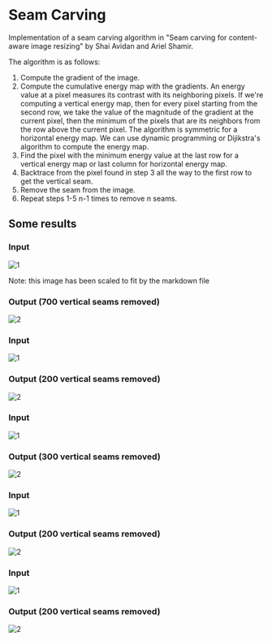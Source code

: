 # Seam Carving

Implementation of a seam carving algorithm in "Seam carving for content-aware image resizing" by Shai Avidan and Ariel Shamir.

The algorithm is as follows:

1. Compute the gradient of the image.
2. Compute the cumulative energy map with the gradients. An energy value at a pixel measures its contrast with its neighboring pixels. If we're computing a vertical energy map, then for every pixel starting from the second row, we take the value of the magnitude of the gradient at the current pixel, then the minimum of the pixels that are its neighbors from the row above the current pixel. The algorithm is symmetric for a horizontal energy map. We can use dynamic programming or Dijikstra's algorithm to compute the energy map.
3. Find the pixel with the minimum energy value at the last row for a vertical energy map or last column for horizontal energy map.
4. Backtrace from the pixel found in step 3 all the way to the first row to get the vertical seam.
5. Remove the seam from the image.
6. Repeat steps 1-5 n-1 times to remove n seams.

## Some results

### Input
![1](images/castle.jpg)

Note: this image has been scaled to fit by the markdown file
### Output (700 vertical seams removed)
![2](output/castle700v.jpg)

### Input
![1](images/balloon.jpg)
### Output (200 vertical seams removed)
![2](output/balloon200v.jpg)

### Input
![1](images/river.jpg)
### Output (300 vertical seams removed)
![2](output/river300v.jpg)

### Input
![1](images/vladimir.jpg)
### Output (200 vertical seams removed)
![2](output/vladimir200v.jpg)

### Input
![1](images/chalet.jpg)
### Output (200 vertical seams removed)
![2](output/chalet200v.jpg)